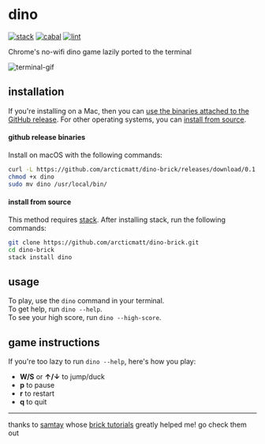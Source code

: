 # dino

[![stack](https://github.com/haskell-game-archives/dino-brick/workflows/stack/badge.svg)](https://github.com/haskell-game-archives/dino-brick/actions?query=workflow%3Astack)
[![cabal](https://github.com/haskell-game-archives/dino-brick/workflows/cabal/badge.svg)](https://github.com/haskell-game-archives/dino-brick/actions?query=workflow%3Acabal)
[![lint](https://github.com/haskell-game-archives/dino-brick/workflows/lint/badge.svg)](https://github.com/haskell-game-archives/dino-brick/actions?query=workflow%3Alint)

Chrome's no-wifi dino game lazily ported to the terminal

![terminal-gif](./docs/img/dino.gif)

## installation 

If you're installing on a Mac, then you 
can [use the binaries attached to the GitHub release](#github-release-binaries). 
For other operating systems, you can [install from source](#install-from-source).

#### github release binaries

Install on macOS with the following commands:

```bash
curl -L https://github.com/arcticmatt/dino-brick/releases/download/0.1.1/dino-`uname -s`-`uname -m` -o dino
chmod +x dino
sudo mv dino /usr/local/bin/ 
```

#### install from source

This method requires [stack](https://docs.haskellstack.org/en/stable/README/#how-to-install). After installing stack, run
the following commands:

```bash
git clone https://github.com/arcticmatt/dino-brick.git
cd dino-brick
stack install dino
```

## usage 

To play, use the `dino` command in your terminal.   
To get help, run `dino --help`.  
To see your high score, run `dino --high-score`.

## game instructions

If you're too lazy to run `dino --help`, here's how you play:

* **W/S** or 	**&uarr;/&darr;** to jump/duck
* **p** to pause 
* **r** to restart 
* **q** to quit

---

thanks to [samtay](https://github.com/samtay) whose [brick tutorials](https://samtay.github.io/) greatly helped me! go check 
them out
